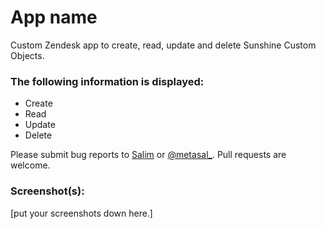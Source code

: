 # App name

Custom Zendesk app to create, read, update and delete Sunshine Custom Objects.

### The following information is displayed:

* Create
* Read
* Update
* Delete

Please submit bug reports to [Salim](mailto:salim@outlook.com.au) or [@metasal_](https://twitter.com/metasal1). Pull requests are welcome.

### Screenshot(s):
[put your screenshots down here.]
